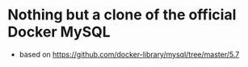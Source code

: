 # Nothing but a clone of the official Docker MySQL

 - based on https://github.com/docker-library/mysql/tree/master/5.7
